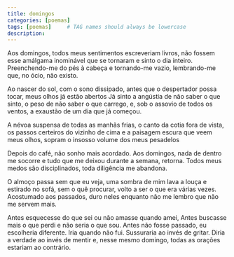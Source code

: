 ```yaml
---
title: domingos
categories: [poemas]
tags: [poemas]     # TAG names should always be lowercase
description: 
---
```




Aos domingos, todos meus sentimentos escreveriam livros,
não fossem esse amálgama inominável que se tornaram e sinto o dia inteiro.
Preenchendo-me do pés à cabeça e tornando-me vazio,
lembrando-me que, no ócio, não existo.


Ao nascer do sol, com o sono dissipado,
antes que o despertador possa tocar, meus olhos já estão abertos
Já sinto a angústia de não saber o que sinto,
o peso de não saber o que carrego,
e, sob o assovio de todos os ventos,
a exaustão de um dia que já começou.

A névoa suspensa de todas as manhãs frias,
o canto da cotia fora de vista,
os passos certeiros do vizinho de cima
e a paisagem escura que veem meus olhos,
sopram o insosso volume dos meus pesadelos

Depois do café, não sonho mais acordado.
Aos domingos, nada de dentro me socorre
e tudo que me deixou durante a semana, retorna.
Todos meus medos são disciplinados,
toda diligência me abandona.

O almoço passa sem que eu veja,
uma sombra de mim lava a louça
e estirado no sofá, sem o quê procurar,
volto a ser o que era várias vezes.
Acostumado aos passados,
duro neles enquanto não me lembro que não me servem mais.

Antes esquecesse do que sei 
ou não amasse quando amei,
Antes buscasse mais o que perdi e
não seria o que sou.
Antes não fosse passado, eu escolheria diferente.
Iria quando não fui.
Sussuraria ao invés de gritar.
Diria a verdade ao invés de mentir e,
nesse mesmo domingo, todas as orações estariam ao contrário.




